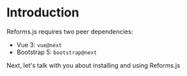 # Introduction

Reforms.js requires two peer dependencies:

- Vue 3: `vue@next`
- Bootstrap 5: `bootstrap@next`

Next, let's talk with you about installing and using Reforms.js
